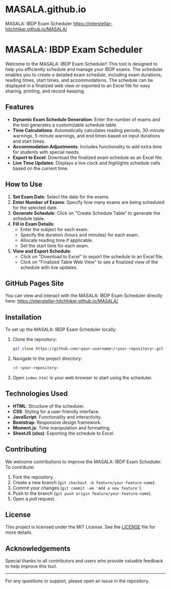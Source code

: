 # MASALA.github.io
MASALA: IBDP Exam Scheduler
https://interstellar-hitchhiker.github.io/MASALA/
# MASALA: IBDP Exam Scheduler

Welcome to the MASALA: IBDP Exam Scheduler! This tool is designed to help you efficiently schedule and manage your IBDP exams. The scheduler enables you to create a detailed exam schedule, including exam durations, reading times, start times, and accommodations. The schedule can be displayed in a finalized web view or exported to an Excel file for easy sharing, printing, and record-keeping.

## Features

- **Dynamic Exam Schedule Generation**: Enter the number of exams and the tool generates a customizable schedule table.
- **Time Calculations**: Automatically calculates reading periods, 30-minute warnings, 5-minute warnings, and end times based on input durations and start times.
- **Accommodation Adjustments**: Includes functionality to add extra time for students with special needs.
- **Export to Excel**: Download the finalized exam schedule as an Excel file.
- **Live Time Updates**: Displays a live clock and highlights schedule cells based on the current time.

## How to Use

1. **Set Exam Date**: Select the date for the exams.
2. **Enter Number of Exams**: Specify how many exams are being scheduled for the selected date.
3. **Generate Schedule**: Click on "Create Schedule Table" to generate the schedule table.
4. **Fill in Exam Details**:
   - Enter the subject for each exam.
   - Specify the duration (hours and minutes) for each exam.
   - Allocate reading time if applicable.
   - Set the start time for each exam.
5. **View and Export Schedule**:
   - Click on "Download to Excel" to export the schedule to an Excel file.
   - Click on "Finalized Table Web View" to see a finalized view of the schedule with live updates.

## GitHub Pages Site

You can view and interact with the MASALA: IBDP Exam Scheduler directly here: https://interstellar-hitchhiker.github.io/MASALA/

## Installation

To set up the MASALA: IBDP Exam Scheduler locally:

1. Clone the repository:
    ```bash
    git clone https://github.com/<your-username>/<your-repository>.git
    ```

2. Navigate to the project directory:
    ```bash
    cd <your-repository>
    ```

3. Open `index.html` in your web browser to start using the scheduler.

## Technologies Used

- **HTML**: Structure of the scheduler.
- **CSS**: Styling for a user-friendly interface.
- **JavaScript**: Functionality and interactivity.
- **Bootstrap**: Responsive design framework.
- **Moment.js**: Time manipulation and formatting.
- **SheetJS (xlsx)**: Exporting the schedule to Excel.

## Contributing

We welcome contributions to improve the MASALA: IBDP Exam Scheduler. To contribute:

1. Fork the repository.
2. Create a new branch (`git checkout -b feature/your-feature-name`).
3. Commit your changes (`git commit -am 'Add a new feature'`).
4. Push to the branch (`git push origin feature/your-feature-name`).
5. Open a pull request.

## License

This project is licensed under the MIT License. See the [LICENSE](LICENSE) file for more details.

## Acknowledgements

Special thanks to all contributors and users who provide valuable feedback to help improve this tool.

---

For any questions or support, please open an issue in the repository.
